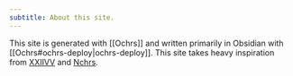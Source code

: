 ```yaml
---
subtitle: About this site.
---
```

This site is generated with [[Ochrs]] and written primarily in Obsidian with [[Ochrs#ochrs-deploy|ochrs-deploy]].  This site takes heavy inspiration from [XXIIVV](https://wiki.xxiivv.com) and [Nchrs](https://nchrs.xyz).